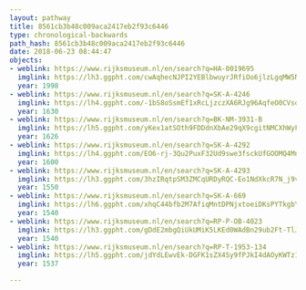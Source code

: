 ```yaml
---
layout: pathway
title: 8561cb3b48c009aca2417eb2f93c6446
type: chronological-backwards
path_hash: 8561cb3b48c009aca2417eb2f93c6446
date: 2018-06-23 08:44:47
objects:
- weblink: https://www.rijksmuseum.nl/en/search?q=HA-0019695
  imglink: https://lh3.ggpht.com/cwAqhecNJPI2YEBlbwuyrJRfiOo6jlzLgqMW5NH4VVHL6UCaTLcPhGW35Z0TXq4_nUJpW0iOPLr8aHTKaciqoEsNsUc=s200
  year: 1998
- weblink: https://www.rijksmuseum.nl/en/search?q=SK-A-4246
  imglink: https://lh4.ggpht.com/-1bS8oSsmEf1xRcLjzczXA6RJg96AqfeO0CVsdWf4SIVcJ6A6oWaZSmOYgMd3fWuiSBy0RbpW2RILD6ekr1c-xKzBg=s200
  year: 1630
- weblink: https://www.rijksmuseum.nl/en/search?q=BK-NM-3931-B
  imglink: https://lh5.ggpht.com/yKex1atSOth9FDDdnXbAe29qX9cgitNMCXhWyFKyd9ln4dvZhTpQr1XCdq38HrvDZtqtUjgh2Pqb36Oi5_pyg22iHA=s200
  year: 1626
- weblink: https://www.rijksmuseum.nl/en/search?q=SK-A-4292
  imglink: https://lh4.ggpht.com/EO6-rj-3Qu2PuxF32Ud9swe3fsckUfGOOMQ4MnYnMOkSZhHCfc2uSpHLiDoNvLG2tU7DLm3u8G4DuBHqoTLo5zdnuItX=s200
  year: 1600
- weblink: https://www.rijksmuseum.nl/en/search?q=SK-A-4293
  imglink: https://lh3.ggpht.com/3hzIRqtpSM3ZMCqURDyRQC-Eo1NdXkcR7N_j9v1ImEIkcYa2vtQCUjmL6iw-TJ4S3yqGrO8UG3m-LV8ktZDKMfyuN1U=s200
  year: 1550
- weblink: https://www.rijksmuseum.nl/en/search?q=SK-A-669
  imglink: https://lh6.ggpht.com/xhqC44bfb2M7AfiqMntDPNjxtoeiDKsPYTkgbYpSKvbSTfRRcFFNfrGfawJ1UfhWeTcOYKdtbF0jpHoQVCPPKI1UI1sL=s200
  year: 1540
- weblink: https://www.rijksmuseum.nl/en/search?q=RP-P-OB-4023
  imglink: https://lh3.ggpht.com/gDdE2mbgQiUkUMiK5LKEd0WAdBn29ub2Ft-TlJw3rpbpC0iADD3BuMlJor7j9vBObw5-64Ccrnup5j1__OOj11b7_A=s200
  year: 1540
- weblink: https://www.rijksmuseum.nl/en/search?q=RP-T-1953-134
  imglink: https://lh5.ggpht.com/jdYdLEwvEk-DGFK1sZX4Sy9fPJkI4dAOyKWTz1WZ4RGbUXYbWyKVkCRsxOOC3k6uNImeTBJD4iYQa-y69z4ss9P9EAw=s200
  year: 1537

---
```

